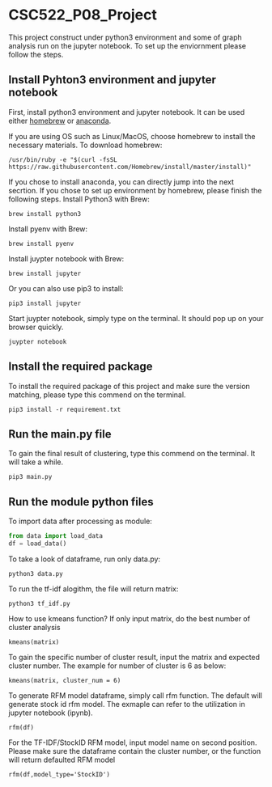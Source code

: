 # CSC522_P08_Project

This project construct under python3 environment and some of graph analysis run on the jupyter notebook. To set up the enviornment please follow the steps.

## Install Pyhton3 environment and jupyter notebook
First, install python3 environment and jupyter notebook. It can be used either [homebrew](https://brew.sh/) or [anaconda](https://docs.anaconda.com/anaconda/install/).

If you are using OS such as Linux/MacOS, choose homebrew to install the necessary materials.
To download homebrew:
```
/usr/bin/ruby -e "$(curl -fsSL https://raw.githubusercontent.com/Homebrew/install/master/install)"
```

If you chose to install anaconda, you can directly jump into the next secrtion. If you chose to set up environment by homebrew, please finish the following steps.
Install Python3 with Brew:
```
brew install python3
``` 
Install pyenv with Brew:
```
brew install pyenv
```
Install juypter notebook with Brew:
```
brew install jupyter
```
Or you can also use pip3 to install:
```
pip3 install jupyter
```
Start juypter notebook, simply type on the terminal. It should pop up on your browser quickly.
```
juypter notebook
```
## Install the required package
To install the required package of this project and make sure the version matching, please type this commend on the terminal.
```
pip3 install -r requirement.txt
```
## Run the main.py file
To gain the final result of clustering, type this commend on the terminal. It will take a while.
```
pip3 main.py
```

## Run the module python files
To import data after processing as module:
```python
from data import load_data
df = load_data()
```
To take a look of dataframe, run only data.py:
```
python3 data.py
```

To run the tf-idf alogithm, the file will return matrix:
```
python3 tf_idf.py
```

How to use kmeans function? If only input matrix, do the best number of cluster analysis
```python3
kmeans(matrix)
```
To gain the specific number of cluster result, input the matrix and expected cluster number. The example for number of cluster is 6 as below:
```python3
kmeans(matrix, cluster_num = 6)
```

To generate RFM model dataframe, simply call rfm function. The default will generate stock id rfm model. The exmaple can refer to the utilization in jupyter notebook (ipynb).
```python3
rfm(df) 
```
For the TF-IDF/StockID RFM model, input model name on second position. Please make sure the dataframe contain the cluster number, or the function will return defaulted RFM model
```python3
rfm(df,model_type='StockID') 
```

